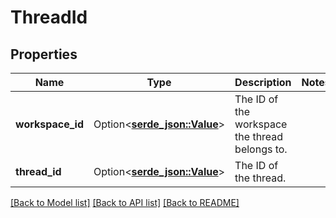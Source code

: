 # ThreadId

## Properties

Name | Type | Description | Notes
------------ | ------------- | ------------- | -------------
**workspace_id** | Option<[**serde_json::Value**](.md)> | The ID of the workspace the thread belongs to. | 
**thread_id** | Option<[**serde_json::Value**](.md)> | The ID of the thread. | 

[[Back to Model list]](../README.md#documentation-for-models) [[Back to API list]](../README.md#documentation-for-api-endpoints) [[Back to README]](../README.md)


